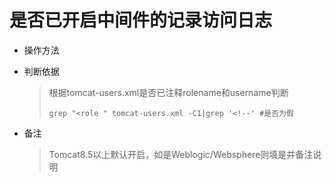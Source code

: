 # 是否已开启中间件的记录访问日志

* 操作方法
  >

* 判断依据

  > 根据tomcat-users.xml是否已注释rolename和username判断
  >
  > ```
  > grep "<role " tomcat-users.xml -C1|grep '<!--' #是否为假
  > ```

* 备注

  > Tomcat8.5以上默认开启，如是Weblogic/Websphere则填是并备注说明



